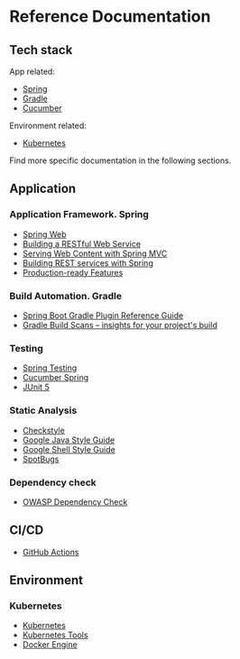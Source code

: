 # Reference Documentation
## Tech stack
App related:
* [Spring](https://docs.spring.io)
* [Gradle](https://docs.gradle.org)
* [Cucumber](https://cucumber.io/)

Environment related:
* [Kubernetes](https://kubernetes.io/)

Find more specific documentation in the following sections.

## Application

### Application Framework. Spring
* [Spring Web](https://docs.spring.io/spring-boot/docs/2.6.7/reference/htmlsingle/#boot-features-developing-web-applications)
* [Building a RESTful Web Service](https://spring.io/guides/gs/rest-service/)
* [Serving Web Content with Spring MVC](https://spring.io/guides/gs/serving-web-content/)
* [Building REST services with Spring](https://spring.io/guides/tutorials/bookmarks/)
* [Production-ready Features](https://docs.spring.io/spring-boot/docs/2.6.7/reference/htmlsingle/#actuator)

### Build Automation. Gradle
* [Spring Boot Gradle Plugin Reference Guide](https://docs.spring.io/spring-boot/docs/2.6.7/gradle-plugin/reference/html/)
* [Gradle Build Scans – insights for your project's build](https://scans.gradle.com#gradle)

### Testing
* [Spring Testing](https://docs.spring.io/spring-framework/docs/current/reference/html/testing.html)
* [Cucumber Spring](https://github.com/cucumber/cucumber-jvm/tree/main/spring)
* [JUnit 5](https://junit.org/junit5/docs/current/user-guide/)

### Static Analysis
* [Checkstyle](https://checkstyle.sourceforge.io/)
* [Google Java Style Guide](https://google.github.io/styleguide/javaguide.html)
* [Google Shell Style Guide](https://google.github.io/styleguide/shellguide.html)
* [SpotBugs](https://spotbugs.github.io/)

### Dependency check
* [OWASP Dependency Check](https://owasp.org/www-project-dependency-check/)

## CI/CD
* [GitHub Actions](https://docs.github.com/en/actions)

## Environment
### Kubernetes
* [Kubernetes](https://kubernetes.io/)
* [Kubernetes Tools](https://kubernetes.io/docs/tasks/tools/)
* [Docker Engine](https://docs.docker.com/engine)
